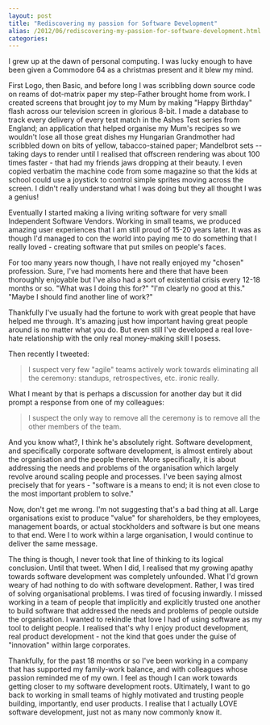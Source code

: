 ```yaml
---
layout: post
title: "Rediscovering my passion for Software Development"
alias: /2012/06/rediscovering-my-passion-for-software-development.html
categories:
---
```

I grew up at the dawn of personal computing. I was lucky enough to have been given a Commodore 64 as a christmas present and it blew my mind.

First Logo, then Basic, and before long I was scribbling down source code on reams of dot-matrix paper my step-Father brought home from work. I created screens that brought joy to my Mum by making "Happy Birthday" flash across our television screen in glorious 8-bit. I made a database to track every delivery of every test match in the Ashes Test series from England; an application that helped organise my Mum's recipes so we wouldn't lose all those great dishes my Hungarian Grandmother had scribbled down on bits of yellow, tabacco-stained paper; Mandelbrot sets -- taking days to render until I realised that offscreen rendering was about 100 times faster - that had my friends jaws dropping at their beauty. I even copied verbatim the machine code from some magazine so that the kids at school could use a joystick to control simple sprites moving across the screen. I didn't really understand what I was doing but they all thought I was a genius!

Eventually I started making a living writing software for very small Independent Software Vendors. Working in small teams, we produced amazing user experiences that I am still proud of 15-20 years later. It was as though I'd managed to con the world into paying me to do something that I really loved - creating software that put smiles on people's faces.

For too many years now though, I have not really enjoyed my "chosen" profession. Sure, I've had moments here and there that have been thoroughly enjoyable but I've also had a sort of existential crisis every 12-18 months or so. "What was I doing this for?" "I'm clearly no good at this." "Maybe I should find another line of work?"

<!--more-->
Thankfully I've usually had the fortune to work with great people that have helped me through. It's amazing just how important having great people around is no matter what you do. But even still I've developed a real love-hate relationship with the only real money-making skill I posess.

Then recently I tweeted:

> I suspect very few "agile" teams actively work towards eliminating all the ceremony: standups, retrospectives, etc. ironic really.

What I meant by that is perhaps a discussion for another day but it did prompt a response from one of my colleagues:

> I suspect the only way to remove all the ceremony is to remove all the other members of the team.

And you know what?, I think he's absolutely right. Software development, and specifically corporate software development, is almost entirely about the organisation and the people therein. More specifically, it is about addressing the needs and problems of the organisation which largely revolve around scaling people and processes. I've been saying almost precisely that for years - "software is a means to end; it is not even close to the most important problem to solve."

Now, don't get me wrong. I'm not suggesting that's a bad thing at all. Large organisations exist to produce "value" for shareholders, be they employees, management boards, or actual stockholders and software is but one means to that end. Were I to work within a large organisation, I would continue to deliver the same message.

The thing is though, I never took that line of thinking to its logical conclusion. Until that tweet. When I did, I realised that my growing apathy towards software development was completely unfounded. What I'd grown weary of had nothing to do with software development. Rather, I was tired of solving organisational problems. I was tired of focusing inwardly. I missed working in a team of people that implicitly and explicitly trusted one another to build software that addressed the needs and problems of people outside the organisation. I wanted to rekindle that love I had of using software as my tool to delight people. I realised that's why I enjoy product development, real product development - not the kind that goes under the guise of "innovation" within large corporates.

Thankfully, for the past 18 months or so I've been working in a company that has supported my family-work balance, and with colleagues whose passion reminded me of my own. I feel as though I can work towards getting closer to my software development roots. Ultimately, I want to go back to working in small teams of highly motivated and trusting people building, importantly, end user products. I realise that I actually LOVE software development, just not as many now commonly know it.
